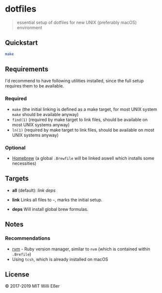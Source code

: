 # dotfiles
> essential setup of dotfiles for new UNIX (preferably macOS) environment

## Quickstart

```sh
make
```
## Requirements

I'd recommend to have following utilities installed, since the full setup
requires them to be available.

### Required
* `make` (the initial linking is defined as a make target, for most UNIX
  system `make` should be available anyway)
* `find(1)` (required by make target to link files, should be available on most UNIX systems anyway)
* `ln(1)` (required by make target to link files, should be available on most UNIX systems anyway)

### Optional
* [Homebrew](https://brew.sh) (a global `.Brewfile` will be linked aswell which
  installs some necessities)

## Targets

* **all** (default): *link* *deps*

* **link**
Links all files to `~`, marks the initial setup.

* **deps** 
Will install global brew formulas.

## Notes

### Recommendations

* [rvm](https://rvm.io) - Ruby version manager, similar to `nvm` (which is contained within `.Brefile`)
* Using `tcsh`, which is already installed on macOS

## License
© 2017-2019 MIT Willi Eßer

